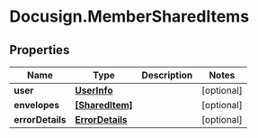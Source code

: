 # Docusign.MemberSharedItems

## Properties
Name | Type | Description | Notes
------------ | ------------- | ------------- | -------------
**user** | [**UserInfo**](UserInfo.md) |  | [optional] 
**envelopes** | [**[SharedItem]**](SharedItem.md) |  | [optional] 
**errorDetails** | [**ErrorDetails**](ErrorDetails.md) |  | [optional] 


